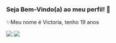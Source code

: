 ### Seja Bem-Vindo(a) ao meu perfil! 👋
✨Meu nome é Victoria, tenho 19 anos


<div> 
  <a href="https://www.instagram.com/vick_emilly" target="_blank"><img src="https://img.shields.io/badge/-Instagram-%23E4405F?style=for-the-badge&logo=instagram&logoColor=white" target="_blank"></a>
  <a href="https://www.linkedin.com/in/victoria-emilly-ferreira-santos-2b729519a" target="_blank"><img src="https://img.shields.io/badge/-LinkedIn-%230077B5?style=for-the-badge&logo=linkedin&logoColor=white" target="_blank"></a> 
